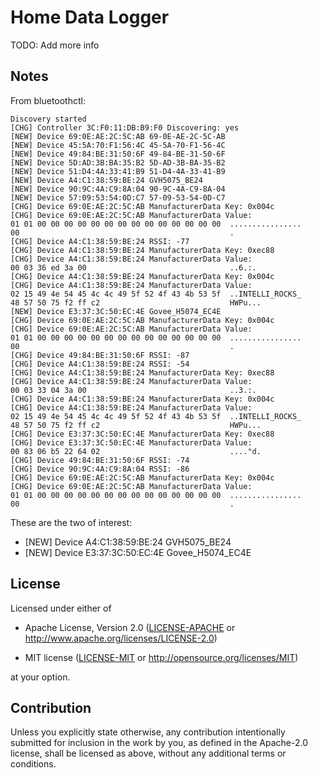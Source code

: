 Home Data Logger
================

TODO: Add more info

Notes
-----

From bluetoothctl:

    Discovery started
    [CHG] Controller 3C:F0:11:DB:B9:F0 Discovering: yes
    [NEW] Device 69:0E:AE:2C:5C:AB 69-0E-AE-2C-5C-AB
    [NEW] Device 45:5A:70:F1:56:4C 45-5A-70-F1-56-4C
    [NEW] Device 49:84:BE:31:50:6F 49-84-BE-31-50-6F
    [NEW] Device 5D:AD:3B:BA:35:B2 5D-AD-3B-BA-35-B2
    [NEW] Device 51:D4:4A:33:41:B9 51-D4-4A-33-41-B9
    [NEW] Device A4:C1:38:59:BE:24 GVH5075_BE24
    [NEW] Device 90:9C:4A:C9:8A:04 90-9C-4A-C9-8A-04
    [NEW] Device 57:09:53:54:0D:C7 57-09-53-54-0D-C7
    [CHG] Device 69:0E:AE:2C:5C:AB ManufacturerData Key: 0x004c
    [CHG] Device 69:0E:AE:2C:5C:AB ManufacturerData Value:
    01 01 00 00 00 00 00 00 00 00 00 00 00 00 00 00  ................
    00                                               .
    [CHG] Device A4:C1:38:59:BE:24 RSSI: -77
    [CHG] Device A4:C1:38:59:BE:24 ManufacturerData Key: 0xec88
    [CHG] Device A4:C1:38:59:BE:24 ManufacturerData Value:
    00 03 36 ed 3a 00                                ..6.:.
    [CHG] Device A4:C1:38:59:BE:24 ManufacturerData Key: 0x004c
    [CHG] Device A4:C1:38:59:BE:24 ManufacturerData Value:
    02 15 49 4e 54 45 4c 4c 49 5f 52 4f 43 4b 53 5f  ..INTELLI_ROCKS_
    48 57 50 75 f2 ff c2                             HWPu...
    [NEW] Device E3:37:3C:50:EC:4E Govee_H5074_EC4E
    [CHG] Device 69:0E:AE:2C:5C:AB ManufacturerData Key: 0x004c
    [CHG] Device 69:0E:AE:2C:5C:AB ManufacturerData Value:
    01 01 00 00 00 00 00 00 00 00 00 00 00 00 00 00  ................
    00                                               .
    [CHG] Device 49:84:BE:31:50:6F RSSI: -87
    [CHG] Device A4:C1:38:59:BE:24 RSSI: -54
    [CHG] Device A4:C1:38:59:BE:24 ManufacturerData Key: 0xec88
    [CHG] Device A4:C1:38:59:BE:24 ManufacturerData Value:
    00 03 33 04 3a 00                                ..3.:.
    [CHG] Device A4:C1:38:59:BE:24 ManufacturerData Key: 0x004c
    [CHG] Device A4:C1:38:59:BE:24 ManufacturerData Value:
    02 15 49 4e 54 45 4c 4c 49 5f 52 4f 43 4b 53 5f  ..INTELLI_ROCKS_
    48 57 50 75 f2 ff c2                             HWPu...
    [CHG] Device E3:37:3C:50:EC:4E ManufacturerData Key: 0xec88
    [CHG] Device E3:37:3C:50:EC:4E ManufacturerData Value:
    00 83 06 b5 22 64 02                             ...."d.
    [CHG] Device 49:84:BE:31:50:6F RSSI: -74
    [CHG] Device 90:9C:4A:C9:8A:04 RSSI: -86
    [CHG] Device 69:0E:AE:2C:5C:AB ManufacturerData Key: 0x004c
    [CHG] Device 69:0E:AE:2C:5C:AB ManufacturerData Value:
    01 01 00 00 00 00 00 00 00 00 00 00 00 00 00 00  ................
    00                                               .

These are the two of interest:

* [NEW] Device A4:C1:38:59:BE:24 GVH5075_BE24
* [NEW] Device E3:37:3C:50:EC:4E Govee_H5074_EC4E

License
-------

Licensed under either of

- Apache License, Version 2.0 ([LICENSE-APACHE](LICENSE-APACHE) or
  http://www.apache.org/licenses/LICENSE-2.0)

- MIT license ([LICENSE-MIT](LICENSE-MIT) or http://opensource.org/licenses/MIT)

at your option.

Contribution
------------

Unless you explicitly state otherwise, any contribution intentionally submitted
for inclusion in the work by you, as defined in the Apache-2.0 license, shall
be licensed as above, without any additional terms or conditions.

